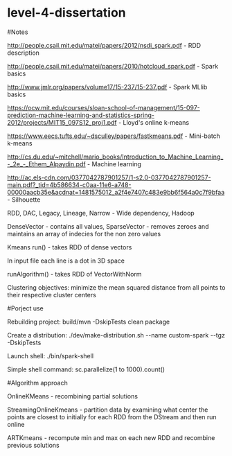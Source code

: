 # level-4-dissertation

#Notes

http://people.csail.mit.edu/matei/papers/2012/nsdi_spark.pdf - RDD description

http://people.csail.mit.edu/matei/papers/2010/hotcloud_spark.pdf - Spark basics

http://www.jmlr.org/papers/volume17/15-237/15-237.pdf - Spark MLlib basics

https://ocw.mit.edu/courses/sloan-school-of-management/15-097-prediction-machine-learning-and-statistics-spring-2012/projects/MIT15_097S12_proj1.pdf - Lloyd's online k-means

https://www.eecs.tufts.edu/~dsculley/papers/fastkmeans.pdf - Mini-batch k-means

http://cs.du.edu/~mitchell/mario_books/Introduction_to_Machine_Learning_-_2e_-_Ethem_Alpaydin.pdf - Machine learning

http://ac.els-cdn.com/0377042787901257/1-s2.0-0377042787901257-main.pdf?_tid=4b586634-c0aa-11e6-a748-00000aacb35e&acdnat=1481575012_a2f4e7407c483e9bb6f564a0c7f9bfaa - Silhouette


RDD, DAC, Legacy, Lineage, Narrow - Wide dependency, Hadoop

DenseVector - contains all values, SparseVector - removes zeroes and maintains an array of indecies for the non zero values

Kmeans run() - takes RDD of dense vectors

In input file each line is a dot in 3D space

runAlgorithm() - takes RDD of VectorWithNorm

Clustering objectives:
minimize the mean squared distance from all points to  their  respective  cluster  centers

#Porject use

Rebuilding project: build/mvn -DskipTests clean package

Create a distribution: ./dev/make-distribution.sh --name custom-spark --tgz -DskipTests

Launch shell: ./bin/spark-shell

Simple shell command: sc.parallelize(1 to 1000).count()

#Algorithm approach

OnlineKMeans - recombining partial solutions

StreamingOnlineKmeans - partition data by examining what center the points are closest to initially for each RDD from the DStream and then run online

ARTKmeans - recompute min and max on each new RDD and recombine previous solutions
